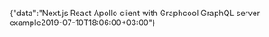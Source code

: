 {"data":"Next.js React Apollo client with Graphcool GraphQL server example2019-07-10T18:06:00+03:00"}

